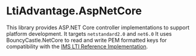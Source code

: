 # LtiAdvantage.AspNetCore

This library provides ASP.NET Core controller implementations to support platform development.
It targets `netstandard2.0` and `net6.0`
It uses BouncyCastle.NetCore to read and write PEM formatted keys
for compatibility with the [IMS LTI Reference Implementation](https://github.com/IMSGlobal/lti-reference-implementation).
